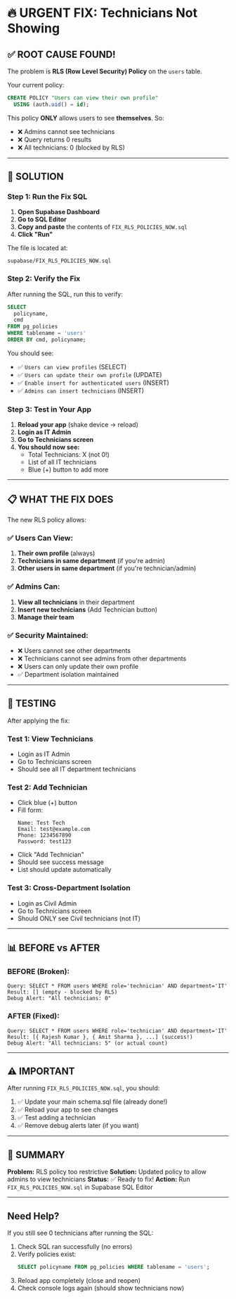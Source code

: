 # 🔥 URGENT FIX: Technicians Not Showing

## ✅ ROOT CAUSE FOUND!

The problem is **RLS (Row Level Security) Policy** on the `users` table.

Your current policy:
```sql
CREATE POLICY "Users can view their own profile"
  USING (auth.uid() = id);
```

This policy **ONLY** allows users to see **themselves**. So:
- ❌ Admins cannot see technicians
- ❌ Query returns 0 results
- ❌ All technicians: 0 (blocked by RLS)

---

## 🚀 SOLUTION

### Step 1: Run the Fix SQL

1. **Open Supabase Dashboard**
2. **Go to SQL Editor**
3. **Copy and paste** the contents of `FIX_RLS_POLICIES_NOW.sql`
4. **Click "Run"**

The file is located at:
```
supabase/FIX_RLS_POLICIES_NOW.sql
```

### Step 2: Verify the Fix

After running the SQL, run this to verify:

```sql
SELECT 
  policyname,
  cmd
FROM pg_policies 
WHERE tablename = 'users'
ORDER BY cmd, policyname;
```

You should see:
- ✅ `Users can view profiles` (SELECT)
- ✅ `Users can update their own profile` (UPDATE)
- ✅ `Enable insert for authenticated users` (INSERT)
- ✅ `Admins can insert technicians` (INSERT)

### Step 3: Test in Your App

1. **Reload your app** (shake device → reload)
2. **Login as IT Admin**
3. **Go to Technicians screen**
4. **You should now see:**
   - Total Technicians: X (not 0!)
   - List of all IT technicians
   - Blue (+) button to add more

---

## 📋 WHAT THE FIX DOES

The new RLS policy allows:

### ✅ Users Can View:
1. **Their own profile** (always)
2. **Technicians in same department** (if you're admin)
3. **Other users in same department** (if you're technician/admin)

### ✅ Admins Can:
1. **View all technicians** in their department
2. **Insert new technicians** (Add Technician button)
3. **Manage their team**

### ✅ Security Maintained:
- ❌ Users cannot see other departments
- ❌ Technicians cannot see admins from other departments
- ❌ Users can only update their own profile
- ✅ Department isolation maintained

---

## 🎯 TESTING

After applying the fix:

### Test 1: View Technicians
- Login as IT Admin
- Go to Technicians screen
- Should see all IT department technicians

### Test 2: Add Technician
- Click blue (+) button
- Fill form:
  ```
  Name: Test Tech
  Email: test@example.com
  Phone: 1234567890
  Password: test123
  ```
- Click "Add Technician"
- Should see success message
- List should update automatically

### Test 3: Cross-Department Isolation
- Login as Civil Admin
- Go to Technicians screen
- Should ONLY see Civil technicians (not IT)

---

## 📊 BEFORE vs AFTER

### BEFORE (Broken):
```
Query: SELECT * FROM users WHERE role='technician' AND department='IT'
Result: [] (empty - blocked by RLS)
Debug Alert: "All technicians: 0"
```

### AFTER (Fixed):
```
Query: SELECT * FROM users WHERE role='technician' AND department='IT'
Result: [{ Rajesh Kumar }, { Amit Sharma }, ...] (success!)
Debug Alert: "All technicians: 5" (or actual count)
```

---

## ⚠️ IMPORTANT

After running `FIX_RLS_POLICIES_NOW.sql`, you should:

1. ✅ Update your main schema.sql file (already done!)
2. ✅ Reload your app to see changes
3. ✅ Test adding a technician
4. ✅ Remove debug alerts later (if you want)

---

## 🎉 SUMMARY

**Problem:** RLS policy too restrictive
**Solution:** Updated policy to allow admins to view technicians
**Status:** ✅ Ready to fix!
**Action:** Run `FIX_RLS_POLICIES_NOW.sql` in Supabase SQL Editor

---

## Need Help?

If you still see 0 technicians after running the SQL:

1. Check SQL ran successfully (no errors)
2. Verify policies exist:
   ```sql
   SELECT policyname FROM pg_policies WHERE tablename = 'users';
   ```
3. Reload app completely (close and reopen)
4. Check console logs again (should show technicians now)
